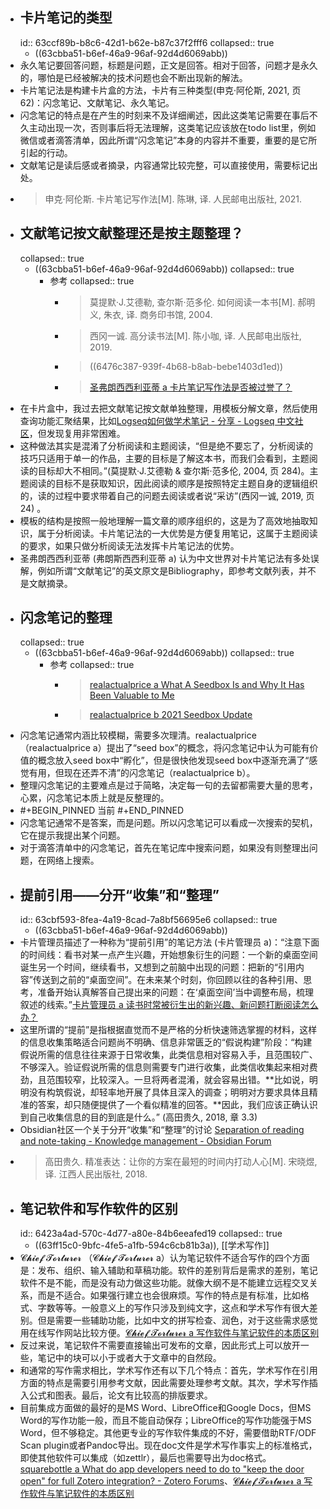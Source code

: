 - ## 卡片笔记的类型
  id:: 63ccf89b-b8c6-42d1-b62e-b87c37f2fff6
  collapsed:: true
	- ((63cbba51-b6ef-46a9-96af-92d4d6069abb))
- 永久笔记要回答问题，标题是问题，正文是回答。相对于回答，问题才是永久的，哪怕是已经被解决的技术问题也会不断出现新的解法。​
- 卡片笔记法是构建卡片盒的方法，卡片有三种类型(申克·阿伦斯, 2021, 页 62)：闪念笔记、文献笔记、永久笔记。
- 闪念笔记的特点是在产生的时刻来不及详细阐述，因此这类笔记需要在事后不久主动出现一次，否则事后将无法理解，这类笔记应该放在todo list里，例如微信或者滴答清单，因此所谓“闪念笔记”本身的内容并不重要，重要的是它所引起的行动。
- 文献笔记是读后感或者摘录，内容通常比较完整，可以直接使用，需要标记出处。
- >​申克·阿伦斯. 卡片笔记写作法[M]. 陈琳, 译. 人民邮电出版社, 2021.
- ## 文献笔记按文献整理还是按主题整理？
  collapsed:: true
	- ((63cbba51-b6ef-46a9-96af-92d4d6069abb))
	  collapsed:: true
		- 参考
		  collapsed:: true
			- >莫提默·J.艾德勒, 查尔斯·范多伦. 如何阅读一本书[M]. 郝明义, 朱衣, 译. 商务印书馆, 2004.
			- >西冈一诚. 高分读书法[M]. 陈小咖, 译. 人民邮电出版社, 2019.
			- >((6476c387-939f-4b68-b8ab-bebe1403d1ed))
			- >[圣弗朗西西利亚蒂 a 卡片笔记写作法是否被过誉了？](https://www.zhihu.com/question/473841271/answer/2852039005)
- 在卡片盒中，我过去把文献笔记按文献单独整理，用模板分解文章，然后使用查询功能汇聚结果，比如[Logseq如何做学术笔记 - 分享 - Logseq 中文社区](https://cn.logseq.com/t/topic/174)，但发现复用非常困难。
- 这种做法其实是混淆了分析阅读和主题阅读，“但是绝不要忘了，分析阅读的技巧只适用于单一的作品，主要的目标是了解这本书，而我们会看到，主题阅读的目标却大不相同。”(莫提默·J.艾德勒 & 查尔斯·范多伦, 2004, 页 284)。主题阅读的目标不是获取知识，因此阅读的顺序是按照特定主题自身的逻辑组织的，读的过程中要求带着自己的问题去阅读或者说“采访”(西冈一诚, 2019, 页 24) 。​
- 模板的结构是按照一般地理解一篇文章的顺序组织的，这是为了高效地抽取知识，属于分析阅读。卡片笔记法的一大优势是方便复用笔记，这属于主题阅读的要求，如果只做分析阅读无法发挥卡片笔记法的优势。
- 圣弗朗西西利亚蒂 (弗朗斯西西利亚蒂 a) 认为中文世界对卡片笔记法有多处误解，例如所谓“文献笔记”的英文原文是Bibliography，即参考文献列表，并不是文献摘录。
- ## 闪念笔记的整理
  collapsed:: true
	- ((63cbba51-b6ef-46a9-96af-92d4d6069abb))
	  collapsed:: true
		- 参考
		  collapsed:: true
			- >[realactualprice a What A Seedbox Is and Why It Has Been Valuable to Me](https://forum.obsidian.md/t/what-a-seedbox-is-and-why-it-has-been-valuable-to-me/4344)
			- >[realactualprice b 2021 Seedbox Update](https://forum.obsidian.md/t/2021-seedbox-update/28554)
- 闪念笔记通常内涵比较模糊，需要多次理清。realactualprice（realactualprice a）提出了“seed box”的概念，将闪念笔记中认为可能有价值的概念放入seed box中“孵化”，但是很快他发现seed box中逐渐充满了“感觉有用，但现在还弄不清”的闪念笔记（realactualprice b）。​
- 整理闪念笔记的主要难点是过于简略，决定每一句的去留都需要大量的思考，心累，闪念笔记本质上就是反整理的。
- #+BEGIN_PINNED
  当前
  #+END_PINNED
- 闪念笔记通常不是答案，而是问题。所以闪念笔记可以看成一次搜索的契机，它在提示我提出某个问题。
- 对于滴答清单中的闪念笔记，首先在笔记库中搜索问题，如果没有则整理出问题，在网络上搜索。
- ## 提前引用——分开“收集”和“整理”
  id:: 63cbf593-8fea-4a19-8cad-7a8bf56695e6
  collapsed:: true
	- ((63cbba51-b6ef-46a9-96af-92d4d6069abb))
- 卡片管理员描述了一种称为“提前引用”的笔记方法 (卡片管理员 a)：“注意下面的时间线：看书对某一点产生兴趣，开始想象衍生的问题：一个新的桌面空间诞生另一个时间，继续看书，又想到之前脑中出现的问题：把新的“引用内容”传送到之前的“桌面空间”。在未来某个时刻，你回顾以往的各种引用、思考，准备开始认真解答自己提出来的问题：在‘桌面空间’当中调整布局，梳理叙述的线索。”​ [卡片管理员 a 读书时常被衍生出的新兴趣、新问题打断阅读怎么办？](https://www.zhihu.com/question/432293029/answer/1600147252)
- 这里所谓的“提前”是指根据直觉而不是严格的分析快速筛选掌握的材料，这样的信息收集策略适合问题尚不明确、信息非常匮乏的“假说构建”阶段：“构建假说所需的信息往往来源于日常收集，此类信息相对容易入手，且范围较广、不够深入。验证假说所需的信息则需要专门进行收集，此类信收集起来相对费劲，且范围较窄，比较深入。一旦将两者混淆，就会容易出错。**比如说，明明没有构筑假说，却轻率地开展了具体且深入的调查；明明对方要求具体且精准的答案，却只随便提供了一个看似精准的回答。**因此，我们应该正确认识到自己收集信息的目的到底是什么。”  (高田贵久, 2018, 章 3.3)
- Obsidian社区一个关于分开“收集”和“整理”的讨论 [Separation of reading and note-taking - Knowledge management - Obsidian Forum](https://forum.obsidian.md/t/separation-of-reading-and-note-taking/4117)
- >高田贵久. 精准表达：让你的方案在最短的时间内打动人心[M]. 宋晓煜, 译. 江西人民出版社, 2018.
- ## 笔记软件和写作软件的区别
  id:: 6423a4ad-570c-4d77-a80e-84b6eeafed19
  collapsed:: true
	- ((63ff15c0-9bfc-4fe5-a1fb-594c6cb81b3a)), [[学术写作]]
- 𝓒𝓱𝓲𝓮𝓯 𝓣𝓸𝓻𝓽𝓾𝓻𝓮𝓻 （𝓒𝓱𝓲𝓮𝓯 𝓣𝓸𝓻𝓽𝓾𝓻𝓮𝓻 a）认为笔记软件不适合写作的四个方面是：发布、组织、输入辅助和草稿功能。软件的差别背后是需求的差别，笔记软件不是不能，而是没有动力做这些功能。就像大纲不是不能建立远程交叉关系，而是不适合。如果强行建立也会很麻烦。写作的特点是有标准，比如格式、字数等等。一般意义上的写作只涉及到纯文字，这点和学术写作有很大差别。但是需要一些辅助功能，比如中文的拼写检查、润色，对于这些需求感觉用在线写作网站比较方便。[𝓒𝓱𝓲𝓮𝓯 𝓣𝓸𝓻𝓽𝓾𝓻𝓮𝓻 a 写作软件与笔记软件的本质区别](https://www.yuque.com/deerain/gannbs/bzoyql#aO0gt)
- 反过来说，笔记软件不需要直接输出可发布的文章，因此形式上可以放开一些，笔记中的块可以小于或者大于文章中的自然段。
- ​和通常的写作需求相比，学术写作还有以下几个特点：首先，学术写作在引用方面的特点是需要引用参考文献，因此需要处理参考文献。其次，学术写作插入公式和图表。最后，论文有比较高的排版要求。
- ​目前集成方面做的最好的是MS Word、LibreOffice和Google Docs，但MS Word的写作功能一般，而且不能自动保存；LibreOffice的写作功能强于MS Word，但不够稳定。其他更专业的写作软件集成的不好，需要借助RTF/ODF Scan plugin或者Pandoc导出。现在doc文件是学术写作事实上的标准格式，即使其他软件可以集成（如zettlr），最后也需要导出为doc格式。[squarebottle a What do app developers need to do to "keep the door open" for full Zotero integration? - Zotero Forums](https://forums.zotero.org/discussion/83854/what-do-app-developers-need-to-do-to-keep-the-door-open-for-full-zotero-integration)、[𝓒𝓱𝓲𝓮𝓯 𝓣𝓸𝓻𝓽𝓾𝓻𝓮𝓻 a 写作软件与笔记软件的本质区别](https://www.yuque.com/deerain/gannbs/bzoyql#aO0gt)